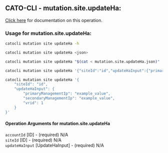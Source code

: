 
## CATO-CLI - mutation.site.updateHa:
[Click here](https://api.catonetworks.com/documentation/#mutation-mutation.site.updateHa) for documentation on this operation.

### Usage for mutation.site.updateHa:

```bash
catocli mutation site updateHa -h

catocli mutation site updateHa <json>

catocli mutation site updateHa "$(cat < mutation.site.updateHa.json)"

catocli mutation site updateHa '{"siteId":"id","updateHaInput":{"primaryManagementIp":"example_value","secondaryManagementIp":"example_value","vrid":1}}'

catocli mutation site updateHa '{
    "siteId": "id",
    "updateHaInput": {
        "primaryManagementIp": "example_value",
        "secondaryManagementIp": "example_value",
        "vrid": 1
    }
}'
```

#### Operation Arguments for mutation.site.updateHa ####

`accountId` [ID] - (required) N/A    
`siteId` [ID] - (required) N/A    
`updateHaInput` [UpdateHaInput] - (required) N/A    
